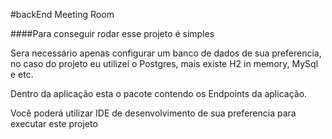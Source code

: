 #backEnd Meeting Room

####Para conseguir rodar esse projeto é simples

Sera necessário apenas configurar um banco de dados de sua preferencia, no caso do projeto eu utilizei o Postgres, mais existe H2 in memory, MySql e etc.

Dentro da aplicação esta o pacote contendo os Endpoints da aplicação.

Você poderá utilizar IDE de desenvolvimento de sua preferencia para executar este projeto